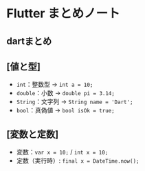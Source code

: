 # Flutter まとめノート

## dartまとめ


## [値と型]
- `int`：整数型 → `int a = 10;`
- `double`：小数 → `double pi = 3.14;`
- `String`：文字列 → `String name = 'Dart';`
- `bool`：真偽値 → `bool isOk = true;`

## [変数と定数]
- 変数：`var x = 10;` / `int x = 10;`
- 定数（実行時）: `final x = DateTime.now();`
